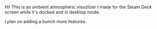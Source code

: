 Hi! This is an ambient atmospheric visuzlizer I made for the Steam Deck screen while it's docked and in desktop mode. 

I plan on adding a bunch more features. 
